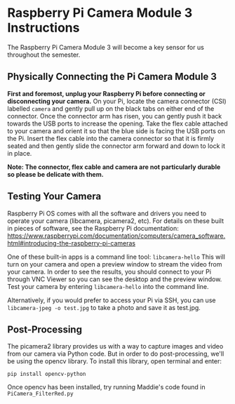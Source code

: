 # Raspberry Pi Camera Module 3 Instructions

The Raspberry Pi Camera Module 3 will become a key sensor for us throughout the semester. 

## Physically Connecting the Pi Camera Module 3
**First and foremost, unplug your Raspberry Pi before connecting or disconnecting your camera.** On your Pi, locate the camera connector (CSI) labelled `camera` and gently pull up on the black tabs on either end of the connector. Once the connector arm has risen, you can gently push it back towards the USB ports to increase the opening. Take the flex cable attached to your camera and orient it so that the blue side is facing the USB ports on the Pi. Insert the flex cable into the camera connector so that it is firmly seated and then gently slide the connector arm forward and down to lock it in place.

**Note: The connector, flex cable and camera are not particularly durable so please be delicate with them.**

## Testing Your Camera
Raspberry Pi OS comes with all the software and drivers you need to operate your camera (libcamera, picamera2, etc). For details on these built in pieces of software, see the Raspberry Pi documentation: https://www.raspberrypi.com/documentation/computers/camera_software.html#introducing-the-raspberry-pi-cameras

One of these built-in apps is a command line tool: `libcamera-hello` This will turn on your camera and open a preview window to stream the video from your camera. In order to see the results, you should connect to your Pi through VNC Viewer so you can see the desktop and the preview window. Test your camera by entering `libcamera-hello` into the command line. 

Alternatively, if you would prefer to access your Pi via SSH, you can use `libcamera-jpeg -o test.jpg` to take a photo and save it as test.jpg.


## Post-Processing
The picamera2 library provides us with a way to capture images and video from our camera via Python code. But in order to do post-processing, we'll be using the opencv library. To install this library, open terminal and enter: 

`pip install opencv-python`

Once opencv has been installed, try running Maddie's code found in `PiCamera_FilterRed.py`
